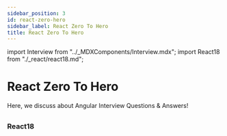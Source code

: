 ```yaml
---
sidebar_position: 3
id: react-zero-hero
sidebar_label: React Zero To Hero
title: React Zero To Hero
---
```


import Interview from "../_MDXComponents/Interview.mdx";
import React18 from "./_react/react18.md";

# React Zero To Hero

Here, we discuss about Angular Interview Questions & Answers!

## 
<!-- 
<Interview level="Junior">
  <BoxingvsUnboxing />
</Interview> -->

### React18
<React18 />